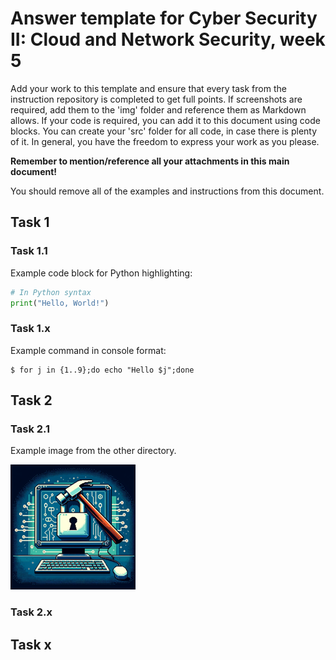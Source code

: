 # Answer template for Cyber Security II: Cloud and Network Security, week 5

Add your work to this template and ensure that every task from the instruction repository is completed to get full points. 
If screenshots are required, add them to the 'img' folder and reference them as Markdown allows. 
If your code is required, you can add it to this document using code blocks. You can create your 'src' folder for all code, in case there is plenty of it. In general, you have the freedom to express your work as you please.

**Remember to mention/reference all your attachments in this main document!**

You should remove all of the examples and instructions from this document.

## Task 1

### Task 1.1

Example code block for Python highlighting:

```python
# In Python syntax
print("Hello, World!")
```

### Task 1.x

Example command in console format:
```console
$ for j in {1..9};do echo "Hello $j";done
```

## Task 2

### Task 2.1

Example image from the other directory.

![Example image](../img/cybertesting.png)

### Task 2.x

## Task x
